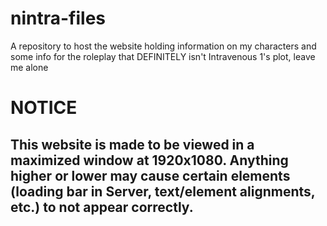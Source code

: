 # nintra-files
A repository to host the website holding information on my characters and some info for the roleplay that DEFINITELY isn't Intravenous 1's plot, leave me alone

# NOTICE
## This website is made to be viewed in a maximized window at 1920x1080. Anything higher or lower may cause certain elements (loading bar in Server, text/element alignments, etc.) to not appear correctly.